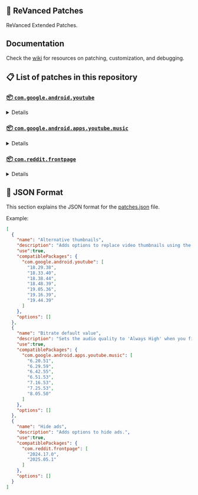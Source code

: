## 🧩 ReVanced Patches

ReVanced Extended Patches.

## Documentation

Check the [wiki](https://github.com/anddea/revanced-patches/wiki) for resources on patching, customization, and debugging.

## 📋 List of patches in this repository

### [📦 `com.google.android.youtube`](https://play.google.com/store/apps/details?id=com.google.android.youtube)
<details>

| 💊 Patch | 📜 Description | 🏹 Target Version |
|:--------:|:--------------:|:-----------------:|
| `Alternative thumbnails` | Adds options to replace video thumbnails using the DeArrow API or image captures from the video. | 18.29.38 ~ 19.44.39 |
| `Ambient mode control` | Adds options to disable Ambient mode and to bypass Ambient mode restrictions. | 18.29.38 ~ 19.44.39 |
| `Bypass URL redirects` | Adds an option to bypass URL redirects and open the original URL directly. | 18.29.38 ~ 19.44.39 |
| `Bypass image region restrictions` | Adds an option to use a different host for static images, so that images blocked in some countries can be received. | 18.29.38 ~ 19.44.39 |
| `Change layout` | Adds an option to change the dp in order to use a tablet or phone layout. | 18.29.38 ~ 19.44.39 |
| `Change live ring click action` | Adds an option to open the channel instead of the live stream when clicking on the live ring. | 18.29.38 ~ 19.44.39 |
| `Change player flyout menu toggles` | Adds an option to use text toggles instead of switch toggles within the additional settings menu. | 18.29.38 ~ 19.44.39 |
| `Change share sheet` | Adds an option to change the in-app share sheet to the system share sheet. | 18.29.38 ~ 19.44.39 |
| `Change start page` | Adds an option to set which page the app opens in instead of the homepage. | 18.29.38 ~ 19.44.39 |
| `Custom Shorts action buttons` | Changes, at compile time, the icon of the action buttons of the Shorts player. | 18.29.38 ~ 19.44.39 |
| `Custom branding icon for YouTube` | Changes the YouTube app icon to the icon specified in patch options. | 18.29.38 ~ 19.44.39 |
| `Custom branding name for YouTube` | Changes the YouTube app name to the name specified in patch options. | 18.29.38 ~ 19.44.39 |
| `Custom double tap length` | Adds Double-tap to seek values that are specified in patch options. | 18.29.38 ~ 19.44.39 |
| `Custom header for YouTube` | Applies a custom header in the top left corner within the app. | 18.29.38 ~ 19.44.39 |
| `Description components` | Adds options to hide and disable description components. | 18.29.38 ~ 19.44.39 |
| `Disable QUIC protocol` | Adds an option to disable CronetEngine's QUIC protocol. | 18.29.38 ~ 19.44.39 |
| `Disable forced auto audio tracks` | Adds an option to disable audio tracks from being automatically enabled. | 18.29.38 ~ 19.44.39 |
| `Disable forced auto captions` | Adds an option to disable captions from being automatically enabled. | 18.29.38 ~ 19.44.39 |
| `Disable haptic feedback` | Adds options to disable haptic feedback when swiping in the video player. | 18.29.38 ~ 19.44.39 |
| `Disable resuming Miniplayer on startup` | Adds an option to disable the Miniplayer 'Continue watching' from resuming on app startup. | 18.29.38 ~ 19.44.39 |
| `Disable resuming Shorts on startup` | Adds an option to disable the Shorts player from resuming on app startup when Shorts were last being watched. | 18.29.38 ~ 19.44.39 |
| `Disable splash animation` | Adds an option to disable the splash animation on app startup. | 18.29.38 ~ 19.44.39 |
| `Enable OPUS codec` | Adds an option to enable the OPUS audio codec if the player response includes it. | 18.29.38 ~ 19.44.39 |
| `Enable debug logging` | Adds an option to enable debug logging. | 18.29.38 ~ 19.44.39 |
| `Enable gradient loading screen` | Adds an option to enable the gradient loading screen. | 18.29.38 ~ 19.44.39 |
| `Force player buttons background` | Changes the dark background surrounding the video player controls at compile time. | 18.29.38 ~ 19.44.39 |
| `Fullscreen components` | Adds options to hide or change components related to fullscreen. | 18.29.38 ~ 19.44.39 |
| `GmsCore support` | Allows patched Google apps to run without root and under a different package name by using GmsCore instead of Google Play Services. | 18.29.38 ~ 19.44.39 |
| `Hide Shorts dimming` | Removes, at compile time, the dimming effect at the top and bottom of Shorts videos. | 18.29.38 ~ 19.44.39 |
| `Hide accessibility controls dialog` | Removes, at compile time, accessibility controls dialog 'Turn on accessibility controls for the video player?'. | 18.29.38 ~ 19.44.39 |
| `Hide action buttons` | Adds options to hide action buttons under videos. | 18.29.38 ~ 19.44.39 |
| `Hide ads` | Adds options to hide ads. | 18.29.38 ~ 19.44.39 |
| `Hide comments components` | Adds options to hide components related to comments. | 18.29.38 ~ 19.44.39 |
| `Hide feed components` | Adds options to hide components related to feeds. | 18.29.38 ~ 19.44.39 |
| `Hide feed flyout menu` | Adds the ability to hide feed flyout menu components using a custom filter. | 18.29.38 ~ 19.44.39 |
| `Hide layout components` | Adds options to hide general layout components. | 18.29.38 ~ 19.44.39 |
| `Hide player buttons` | Adds options to hide buttons in the video player. | 18.29.38 ~ 19.44.39 |
| `Hide player flyout menu` | Adds options to hide player flyout menu components. | 18.29.38 ~ 19.44.39 |
| `Hide shortcuts` | Remove, at compile time, the app shortcuts that appears when the app icon is long pressed. | 18.29.38 ~ 19.44.39 |
| `Hook YouTube Music actions` | Adds support for opening music in RVX Music using the in-app YouTube Music button. | 18.29.38 ~ 19.44.39 |
| `Hook download actions` | Adds support to download videos with an external downloader app using the in-app download button. | 18.29.38 ~ 19.44.39 |
| `MaterialYou` | Applies the MaterialYou theme for Android 12+ devices. | 18.29.38 ~ 19.44.39 |
| `Miniplayer` | Adds options to change the in-app minimized player, and if patching target 19.16+ adds options to use modern miniplayers. | 18.29.38 ~ 19.44.39 |
| `Navigation bar components` | Adds options to hide or change components related to the navigation bar. | 18.29.38 ~ 19.44.39 |
| `Open links externally` | Adds an option to always open links in your browser instead of the in-app browser. | 18.29.38 ~ 19.44.39 |
| `Overlay buttons` | Adds options to display useful overlay buttons in the video player. | 18.29.38 ~ 19.44.39 |
| `Player components` | Adds options to hide or change components related to the video player. | 18.29.38 ~ 19.44.39 |
| `Remove background playback restrictions` | Removes restrictions on background playback, including for music and kids videos. | 18.29.38 ~ 19.44.39 |
| `Remove viewer discretion dialog` | Adds an option to remove the dialog that appears when opening a video that has been age-restricted by accepting it automatically. This does not bypass the age restriction. | 18.29.38 ~ 19.44.39 |
| `Return YouTube Dislike` | Adds an option to show the dislike count of videos using the Return YouTube Dislike API. | 18.29.38 ~ 19.44.39 |
| `Return YouTube Username` | Adds an option to replace YouTube handles with usernames in comments using YouTube Data API v3. | 18.29.38 ~ 19.44.39 |
| `Sanitize sharing links` | Adds an option to sanitize sharing links by removing tracking query parameters. | 18.29.38 ~ 19.44.39 |
| `Seekbar components` | Adds options to hide or change components related to the seekbar. | 18.29.38 ~ 19.44.39 |
| `Settings for YouTube` | Applies mandatory patches to implement ReVanced Extended settings into the application. | 18.29.38 ~ 19.44.39 |
| `Shorts components` | Adds options to hide or change components related to YouTube Shorts. | 18.29.38 ~ 19.44.39 |
| `Snack bar components` | Adds options to hide or change components related to the snack bar. | 18.29.38 ~ 19.44.39 |
| `SponsorBlock` | Adds options to enable and configure SponsorBlock, which can skip undesired video segments, such as sponsored content. | 18.29.38 ~ 19.44.39 |
| `Spoof app version` | Adds options to spoof the YouTube client version. This can be used to restore old UI elements and features. | 18.29.38 ~ 19.44.39 |
| `Spoof streaming data` | Adds options to spoof the streaming data to allow playback. | 18.29.38 ~ 19.44.39 |
| `Spoof watch history` | Adds an option to change the domain of the watch history or check its status. | 18.29.38 ~ 19.44.39 |
| `Swipe controls` | Adds options for controlling volume and brightness with swiping, and whether to enter fullscreen when swiping down below the player. | 18.29.38 ~ 19.44.39 |
| `Theme` | Changes the app's themes to the values specified in patch options. | 18.29.38 ~ 19.44.39 |
| `Toolbar components` | Adds options to hide or change components located on the toolbar, such as the search bar, header, and toolbar buttons. | 18.29.38 ~ 19.44.39 |
| `Translations for YouTube` | Add translations or remove string resources. | 18.29.38 ~ 19.44.39 |
| `Video playback` | Adds options to customize settings related to video playback, such as default video quality and playback speed. | 18.29.38 ~ 19.44.39 |
| `Visual preferences icons for YouTube` | Adds icons to specific preferences in the settings. | 18.29.38 ~ 19.44.39 |
</details>

### [📦 `com.google.android.apps.youtube.music`](https://play.google.com/store/apps/details?id=com.google.android.apps.youtube.music)
<details>

| 💊 Patch | 📜 Description | 🏹 Target Version |
|:--------:|:--------------:|:-----------------:|
| `Bitrate default value` | Sets the audio quality to 'Always High' when you first install the app. | 6.20.51 ~ 8.05.50 |
| `Bypass image region restrictions` | Adds an option to use a different host for static images, so that images blocked in some countries can be received. | 6.20.51 ~ 8.05.50 |
| `Certificate spoof` | Enables YouTube Music to work with Android Auto by spoofing the YouTube Music certificate. | 6.20.51 ~ 8.05.50 |
| `Change share sheet` | Adds an option to change the in-app share sheet to the system share sheet. | 6.20.51 ~ 8.05.50 |
| `Change start page` | Adds an option to set which page the app opens in instead of the homepage. | 6.20.51 ~ 8.05.50 |
| `Custom branding icon for YouTube Music` | Changes the YouTube Music app icon to the icon specified in patch options. | 6.20.51 ~ 8.05.50 |
| `Custom branding name for YouTube Music` | Changes the YouTube Music app name to the name specified in patch options. | 6.20.51 ~ 8.05.50 |
| `Custom header for YouTube Music` | Applies a custom header in the top left corner within the app. | 6.20.51 ~ 8.05.50 |
| `Dark theme` | Changes the app's dark theme to the values specified in patch options. | 6.20.51 ~ 8.05.50 |
| `Disable Cairo splash animation` | Adds an option to disable Cairo splash animation. | 7.06.54 ~ 8.02.53 |
| `Disable DRC audio` | Adds an option to disable DRC (Dynamic Range Compression) audio. | 6.20.51 ~ 8.05.50 |
| `Disable dislike redirection` | Adds an option to disable redirection to the next track when clicking the Dislike button. | 6.20.51 ~ 8.05.50 |
| `Disable forced auto captions` | Adds an option to disable captions from being automatically enabled. | 6.20.51 ~ 8.05.50 |
| `Disable music video in album` | Adds option to redirect music videos from albums for non-premium users. | 6.20.51 ~ 8.05.50 |
| `Enable OPUS codec` | Adds an option to enable the OPUS audio codec if the player response includes it. | 6.20.51 ~ 8.05.50 |
| `Enable debug logging` | Adds an option to enable debug logging. | 6.20.51 ~ 8.05.50 |
| `Enable landscape mode` | Adds an option to enable landscape mode when rotating the screen on phones. | 6.20.51 ~ 8.05.50 |
| `Flyout menu components` | Adds options to hide or change flyout menu components. | 6.20.51 ~ 8.05.50 |
| `GmsCore support` | Allows patched Google apps to run without root and under a different package name by using GmsCore instead of Google Play Services. | 6.20.51 ~ 8.05.50 |
| `Hide account components` | Adds options to hide components related to the account menu. | 6.20.51 ~ 8.05.50 |
| `Hide action bar components` | Adds options to hide action bar components and replace the offline download button with an external download button. | 6.20.51 ~ 8.05.50 |
| `Hide ads` | Adds options to hide ads. | 6.20.51 ~ 8.05.50 |
| `Hide layout components` | Adds options to hide general layout components. | 6.20.51 ~ 8.05.50 |
| `Hide overlay filter` | Removes, at compile time, the dark overlay that appears when player flyout menus are open. | 6.20.51 ~ 8.05.50 |
| `Hide player overlay filter` | Removes, at compile time, the dark overlay that appears when single-tapping in the player. | 6.20.51 ~ 8.05.50 |
| `Navigation bar components` | Adds options to hide or change components related to the navigation bar. | 6.20.51 ~ 8.05.50 |
| `Player components` | Adds options to hide or change components related to the player. | 6.20.51 ~ 8.05.50 |
| `Remove background playback restrictions` | Removes restrictions on background playback, including for kids videos. | 6.20.51 ~ 8.05.50 |
| `Remove viewer discretion dialog` | Adds an option to remove the dialog that appears when opening a video that has been age-restricted by accepting it automatically. This does not bypass the age restriction. | 6.20.51 ~ 8.05.50 |
| `Restore old style library shelf` | Adds an option to return the Library tab to the old style. | 6.20.51 ~ 8.05.50 |
| `Return YouTube Dislike` | Adds an option to show the dislike count of songs using the Return YouTube Dislike API. | 6.20.51 ~ 8.05.50 |
| `Return YouTube Username` | Adds an option to replace YouTube handles with usernames in comments using YouTube Data API v3. | 6.20.51 ~ 8.05.50 |
| `Sanitize sharing links` | Adds an option to sanitize sharing links by removing tracking query parameters. | 6.20.51 ~ 8.05.50 |
| `Settings for YouTube Music` | Applies mandatory patches to implement ReVanced Extended settings into the application. | 6.20.51 ~ 8.05.50 |
| `SponsorBlock` | Adds options to enable and configure SponsorBlock, which can skip undesired video segments, such as non-music sections. | 6.20.51 ~ 8.05.50 |
| `Spoof app version` | Adds options to spoof the YouTube Music client version. This can be used to restore old UI elements and features. | 6.51.53 ~ 7.16.53 |
| `Spoof client` | Adds options to spoof the client to allow playback. | 6.20.51 ~ 8.05.50 |
| `Translations for YouTube Music` | Add translations or remove string resources. | 6.20.51 ~ 8.05.50 |
| `Video playback` | Adds options to customize settings related to video playback, such as default video quality and playback speed. | 6.20.51 ~ 8.05.50 |
| `Visual preferences icons for YouTube Music` | Adds icons to specific preferences in the settings. | 6.20.51 ~ 8.05.50 |
| `Watch history` | Adds an option to change the domain of the watch history or check its status. | 6.20.51 ~ 8.05.50 |
</details>

### [📦 `com.reddit.frontpage`](https://play.google.com/store/apps/details?id=com.reddit.frontpage)
<details>

| 💊 Patch | 📜 Description | 🏹 Target Version |
|:--------:|:--------------:|:-----------------:|
| `Change package name` | Changes the package name for Reddit to the name specified in patch options. | 2024.17.0 ~ 2025.05.1 |
| `Custom branding name for Reddit` | Changes the Reddit app name to the name specified in patch options. | 2024.17.0 ~ 2025.05.1 |
| `Disable screenshot popup` | Adds an option to disable the popup that appears when taking a screenshot. | 2024.17.0 ~ 2025.05.1 |
| `Hide Recently Visited shelf` | Adds an option to hide the Recently Visited shelf in the sidebar. | 2024.17.0 ~ 2025.05.1 |
| `Hide ads` | Adds options to hide ads. | 2024.17.0 ~ 2025.05.1 |
| `Hide navigation buttons` | Adds options to hide buttons in the navigation bar. | 2024.17.0 ~ 2025.05.1 |
| `Hide recommended communities shelf` | Adds an option to hide the recommended communities shelves in subreddits. | 2024.17.0 ~ 2025.05.1 |
| `Open links directly` | Adds an option to skip over redirection URLs in external links. | 2024.17.0 ~ 2025.05.1 |
| `Open links externally` | Adds an option to always open links in your browser instead of in the in-app-browser. | 2024.17.0 ~ 2025.05.1 |
| `Premium icon` | Unlocks premium app icons. | 2024.17.0 ~ 2025.05.1 |
| `Remove subreddit dialog` | Adds options to remove the NSFW community warning and notifications suggestion dialogs by dismissing them automatically. | 2024.17.0 ~ 2025.05.1 |
| `Sanitize sharing links` | Adds an option to sanitize sharing links by removing tracking query parameters. | 2024.17.0 ~ 2025.05.1 |
| `Settings for Reddit` | Applies mandatory patches to implement ReVanced Extended settings into the application. | 2024.17.0 ~ 2025.05.1 |
</details>



## 📝 JSON Format

This section explains the JSON format for the [patches.json](patches.json) file.

Example:

```json
[
  {
    "name": "Alternative thumbnails",
    "description": "Adds options to replace video thumbnails using the DeArrow API or image captures from the video.",
    "use":true,
    "compatiblePackages": {
      "com.google.android.youtube": [
        "18.29.38",
        "18.33.40",
        "18.38.44",
        "18.48.39",
        "19.05.36",
        "19.16.39",
        "19.44.39"
      ]
    },
    "options": []
  },
  {
    "name": "Bitrate default value",
    "description": "Sets the audio quality to 'Always High' when you first install the app.",
    "use":true,
    "compatiblePackages": {
      "com.google.android.apps.youtube.music": [
        "6.20.51",
        "6.29.59",
        "6.42.55",
        "6.51.53",
        "7.16.53",
        "7.25.53",
        "8.05.50"
      ]
    },
    "options": []
  },
  {
    "name": "Hide ads",
    "description": "Adds options to hide ads.",
    "use":true,
    "compatiblePackages": {
      "com.reddit.frontpage": [
        "2024.17.0",
        "2025.05.1"
      ]
    },
    "options": []
  }
]
```
